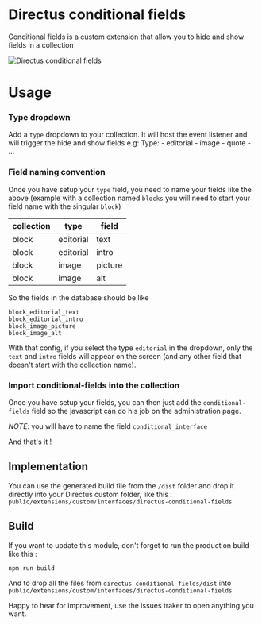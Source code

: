 # Directus conditional fields

Conditional fields is a custom extension that allow you to hide and show fields in a collection

![Directus conditional fields](https://raw.githubusercontent.com/lucasfrey/directus-conditional-fields/master/directus-conditional-fields.gif "Directus conditional fields")

# Usage
### Type dropdown
Add a `type` dropdown to your collection. It will host the event listener and will trigger the hide and show fields
e.g:
Type:
	- editorial
	- image
	- quote
	- ...

### Field naming convention
Once you have setup your `type` field, you need to name your fields like the above
(example with a collection named `blocks` you will need to start your field name with the singular `block`)

| collection | type      | field   |
|------------|-----------|---------|
| block      | editorial | text    |
| block      | editorial | intro   |
| block      | image     | picture |
| block      | image     | alt     |

So the fields in the database should be like
```
block_editorial_text
block_editorial_intro
block_image_picture
block_image_alt
```

With that config, if you select the type `editorial` in the dropdown, only the `text` and `intro` fields will appear on the screen (and any other field that doesn't start with the collection name).

### Import conditional-fields into the collection
Once you have setup your fields, you can then just add the `conditional-fields` field so the javascript can do his job on the administration page.

*NOTE*: you will have to name the field `conditional_interface`

And that's it !

## Implementation
You can use the generated build file from the `/dist` folder and drop it directly into your Directus custom folder, like this :
`public/extensions/custom/interfaces/directus-conditional-fields`

## Build
If you want to update this module, don't forget to run the production build like this :

```
npm run build
```

And to drop all the files from `directus-conditional-fields/dist` into `public/extensions/custom/interfaces/directus-conditional-fields`


Happy to hear for improvement, use the issues traker to open anything you want.
